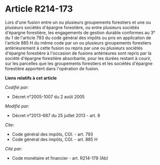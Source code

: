 # Article R214-173

Lors d'une fusion entre un ou plusieurs groupements forestiers et une ou plusieurs sociétés d'épargne forestière, ou entre
plusieurs sociétés d'épargne forestière, les engagements de gestion durable conformes au 3° du 1 de l'article 793 du code
général des impôts ou pris en application de l'article 885 H du même code par un ou plusieurs groupements forestiers
antérieurement à cette fusion ou repris par une ou plusieurs sociétés d'épargne forestière à l'occasion de fusions
antérieures sont repris par la société d'épargne forestière absorbante, pour les durées restant à courir, sur les parcelles
que les groupements forestiers et les sociétés d'épargne forestière apportent dans l'opération de fusion.

**Liens relatifs à cet article**

_Codifié par_:

  - Décret n°2005-1007 du 2 août 2005

_Modifié par_:

  - Décret n°2013-687 du 25 juillet 2013 - art. 8

_Cite_:

  - Code général des impôts, CGI. - art. 793
  - Code général des impôts, CGI. - art. 885 H

_Cité par_:

  - Code monétaire et financier - art. R214-179 (Ab)

